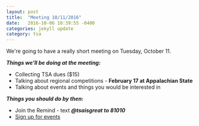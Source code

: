 ```yaml
---
layout: post
title:  "Meeting 10/11/2016"
date:   2016-10-06 10:39:55 -0400
categories: jekyll update
category: tsa
---
```


We're going to have a really short meeting on Tuesday, October 11. 

***Things we'll be doing at the meeting:***
- Collecting TSA dues ($15)
- Talking about regional competitions - **February 17 at Appalachian State**
- Talking about events and things you would be interested in

***Things you should do by then:***
- Join the Remind - text ***@tsaisgreat to 81010***
- [Sign up for events](http://providencetsa.github.io/jekyll/update/tsa/2016/09/27/signup.html)
